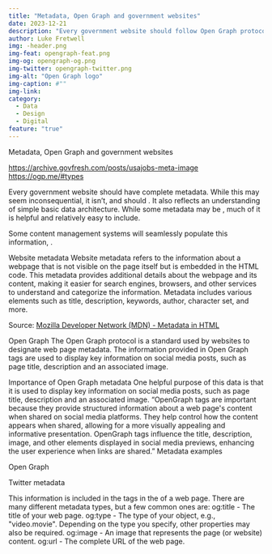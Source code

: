 ```yaml
---
title: "Metadata, Open Graph and government websites"
date: 2023-12-21
description: "Every government website should follow Open Graph protocol and have complete metadata."
author: Luke Fretwell
img: -header.png
img-feat: opengraph-feat.png
img-og: opengraph-og.png
img-twitter: opengraph-twitter.png
img-alt: "Open Graph logo"
img-caption: #""
img-link: 
category:
  - Data
  - Design
  - Digital
feature: "true"
---
```


Metadata, Open Graph and government websites

https://archive.govfresh.com/posts/usajobs-meta-image
https://ogp.me/#types

Every government website should have complete metadata. While this may seem inconsequential, it isn’t, and should . It also reflects an understanding of simple basic data architecture. While some metadata may be , much of it is helpful and relatively easy to include.

Some content management systems will seamlessly populate this information, .

Website metadata
Website metadata refers to the information about a webpage that is not visible on the page itself but is embedded in the HTML code. This metadata provides additional details about the webpage and its content, making it easier for search engines, browsers, and other services to understand and categorize the information. Metadata includes various elements such as title, description, keywords, author, character set, and more.

Source: [Mozilla Developer Network (MDN) - Metadata in HTML](https://developer.mozilla.org/en-US/docs/Web/HTML/Metadata)

Open Graph
The Open Graph protocol is a standard used by websites to designate web page metadata. The information provided in Open Graph tags are used to display key information on social media posts, such as page title, description and an associated image.

Importance of Open Graph metadata
One helpful purpose of this data is that it is used to display key information on social media posts, such as page title, description and an associated image.
“OpenGraph tags are important because they provide structured information about a web page's content when shared on social media platforms. They help control how the content appears when shared, allowing for a more visually appealing and informative presentation. OpenGraph tags influence the title, description, image, and other elements displayed in social media previews, enhancing the user experience when links are shared.”
Metadata examples

   <meta charset="utf-8">
    <meta content="width=device-width, initial-scale=1, shrink-to-fit=no" name="viewport">
    <meta name="description" content="Every government website should follow Open Graph protocol and have complete metadata.">
    <meta name="keywords" content="Data, Design, Digital">
    <meta name="author" content="Luke Fretwell">
    <meta name="robots" content="index, follow">
    <meta name="googlebot" content="index, follow">
    <meta property="og:locale" content="en_US" />
    <meta property="og:image" content="https://govfresh.com/assets/img/posts/opengraph-og.png">
   <meta property="og:image:width" content="1200">
    <meta property="og:image:height" content="630">    
    <meta property="og:image:alt" content="Open Graph logo">
   <meta property="article:author" content="Luke Fretwell">

Open Graph
   <meta property="og:site_name" content="GovFresh">
    <meta property="og:type" content="article">
    <meta property="og:title" content="Metadata, Open Graph and government websites">
    <meta property="og:description" content="Every government website should follow Open Graph protocol and have complete metadata.">
    <meta property="og:url" content="http://localhost:4000/thoughts/open-graph-government-websites">

Twitter metadata

   <meta name="twitter:site" content="@govfresh">
    <meta name="twitter:card" content="summary_large_image">
    <meta name="twitter:title" content="Metadata, Open Graph and government websites">
    <meta name="twitter:description" content="Every government website should follow Open Graph protocol and have complete metadata.">
   <meta property="twitter:image" content="http://localhost:4000/assets/img/posts/opengraph-twitter.png">
    
    


This information is included in the <meta> tags in the <head> of a web page. There are many different metadata types, but a few common ones are:
og:title - The title of your web page.
og:type - The type of your object, e.g., "video.movie". Depending on the type you specify, other properties may also be required.
og:image - An image that represents the page (or website) content.
og:url - The complete URL of the web page.



